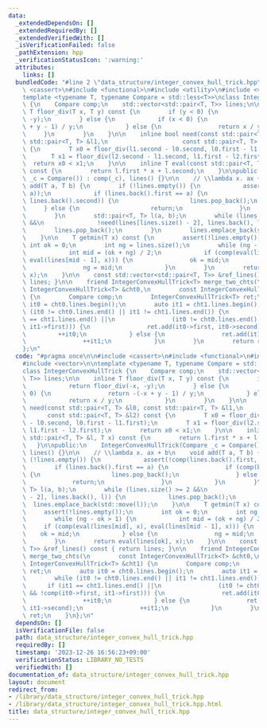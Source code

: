 ```yaml
---
data:
  _extendedDependsOn: []
  _extendedRequiredBy: []
  _extendedVerifiedWith: []
  _isVerificationFailed: false
  _pathExtension: hpp
  _verificationStatusIcon: ':warning:'
  attributes:
    links: []
  bundledCode: "#line 2 \"data_structure/integer_convex_hull_trick.hpp\"\n\n#include\
    \ <cassert>\n#include <functional>\n#include <utility>\n#include <vector>\n\n\
    template <typename T, typename Compare = std::less<T>>\nclass IntegerConvexHullTrick\
    \ {\n    Compare comp;\n    std::vector<std::pair<T, T>> lines;\n\n    inline\
    \ T floor_div(T x, T y) const {\n        if (y < 0) {\n            return floor_div(-x,\
    \ -y);\n        } else {\n            if (x < 0) {\n                return -(-x\
    \ + y - 1) / y;\n            } else {\n                return x / y;\n       \
    \     }\n        }\n    }\n\n    inline bool need(const std::pair<T, T> &l0, const\
    \ std::pair<T, T> &l1,\n                     const std::pair<T, T> &l2) const\
    \ {\n        T x0 = floor_div(l1.second - l0.second, l0.first - l1.first);\n \
    \       T x1 = floor_div(l2.second - l1.second, l1.first - l2.first);\n      \
    \  return x0 < x1;\n    }\n\n    inline T eval(const std::pair<T, T> &l, T x)\
    \ const {\n        return l.first * x + l.second;\n    }\n\npublic:\n    IntegerConvexHullTrick(Compare\
    \ _c = Compare()) : comp(_c), lines() {}\n\n    // \\lambda x. ax + b\n    void\
    \ add(T a, T b) {\n        if (!lines.empty()) {\n            assert(!comp(lines.back().first,\
    \ a));\n            if (lines.back().first == a) {\n                if (comp(b,\
    \ lines.back().second)) {\n                    lines.pop_back();\n           \
    \     } else {\n                    return;\n                }\n            }\n\
    \        }\n        std::pair<T, T> l(a, b);\n        while (lines.size() >= 2\
    \ &&\n               !need(lines[lines.size() - 2], lines.back(), l)) {\n    \
    \        lines.pop_back();\n        }\n        lines.emplace_back(std::move(l));\n\
    \    }\n\n    T getmin(T x) const {\n        assert(!lines.empty());\n       \
    \ int ok = 0;\n        int ng = lines.size();\n        while (ng - ok > 1) {\n\
    \            int mid = (ok + ng) / 2;\n            if (comp(eval(lines[mid], x),\
    \ eval(lines[mid - 1], x))) {\n                ok = mid;\n            } else {\n\
    \                ng = mid;\n            }\n        }\n        return eval(lines[ok],\
    \ x);\n    }\n\n    const std::vector<std::pair<T, T>> &ref_lines() const { return\
    \ lines; }\n\n    friend IntegerConvexHullTrick<T> merge_two_chts(\n        const\
    \ IntegerConvexHullTrick<T> &cht0,\n        const IntegerConvexHullTrick<T> &cht1)\
    \ {\n        Compare comp;\n        IntegerConvexHullTrick<T> ret;\n        auto\
    \ it0 = cht0.lines.begin();\n        auto it1 = cht1.lines.begin();\n        while\
    \ (it0 != cht0.lines.end() || it1 != cht1.lines.end()) {\n            if (it1\
    \ == cht1.lines.end() ||\n                (it0 != cht0.lines.end() && !comp(it0->first,\
    \ it1->first))) {\n                ret.add(it0->first, it0->second);\n       \
    \         ++it0;\n            } else {\n                ret.add(it1->first, it1->second);\n\
    \                ++it1;\n            }\n        }\n        return ret;\n    }\n\
    };\n"
  code: "#pragma once\n\n#include <cassert>\n#include <functional>\n#include <utility>\n\
    #include <vector>\n\ntemplate <typename T, typename Compare = std::less<T>>\n\
    class IntegerConvexHullTrick {\n    Compare comp;\n    std::vector<std::pair<T,\
    \ T>> lines;\n\n    inline T floor_div(T x, T y) const {\n        if (y < 0) {\n\
    \            return floor_div(-x, -y);\n        } else {\n            if (x <\
    \ 0) {\n                return -(-x + y - 1) / y;\n            } else {\n    \
    \            return x / y;\n            }\n        }\n    }\n\n    inline bool\
    \ need(const std::pair<T, T> &l0, const std::pair<T, T> &l1,\n               \
    \      const std::pair<T, T> &l2) const {\n        T x0 = floor_div(l1.second\
    \ - l0.second, l0.first - l1.first);\n        T x1 = floor_div(l2.second - l1.second,\
    \ l1.first - l2.first);\n        return x0 < x1;\n    }\n\n    inline T eval(const\
    \ std::pair<T, T> &l, T x) const {\n        return l.first * x + l.second;\n \
    \   }\n\npublic:\n    IntegerConvexHullTrick(Compare _c = Compare()) : comp(_c),\
    \ lines() {}\n\n    // \\lambda x. ax + b\n    void add(T a, T b) {\n        if\
    \ (!lines.empty()) {\n            assert(!comp(lines.back().first, a));\n    \
    \        if (lines.back().first == a) {\n                if (comp(b, lines.back().second))\
    \ {\n                    lines.pop_back();\n                } else {\n       \
    \             return;\n                }\n            }\n        }\n        std::pair<T,\
    \ T> l(a, b);\n        while (lines.size() >= 2 &&\n               !need(lines[lines.size()\
    \ - 2], lines.back(), l)) {\n            lines.pop_back();\n        }\n      \
    \  lines.emplace_back(std::move(l));\n    }\n\n    T getmin(T x) const {\n   \
    \     assert(!lines.empty());\n        int ok = 0;\n        int ng = lines.size();\n\
    \        while (ng - ok > 1) {\n            int mid = (ok + ng) / 2;\n       \
    \     if (comp(eval(lines[mid], x), eval(lines[mid - 1], x))) {\n            \
    \    ok = mid;\n            } else {\n                ng = mid;\n            }\n\
    \        }\n        return eval(lines[ok], x);\n    }\n\n    const std::vector<std::pair<T,\
    \ T>> &ref_lines() const { return lines; }\n\n    friend IntegerConvexHullTrick<T>\
    \ merge_two_chts(\n        const IntegerConvexHullTrick<T> &cht0,\n        const\
    \ IntegerConvexHullTrick<T> &cht1) {\n        Compare comp;\n        IntegerConvexHullTrick<T>\
    \ ret;\n        auto it0 = cht0.lines.begin();\n        auto it1 = cht1.lines.begin();\n\
    \        while (it0 != cht0.lines.end() || it1 != cht1.lines.end()) {\n      \
    \      if (it1 == cht1.lines.end() ||\n                (it0 != cht0.lines.end()\
    \ && !comp(it0->first, it1->first))) {\n                ret.add(it0->first, it0->second);\n\
    \                ++it0;\n            } else {\n                ret.add(it1->first,\
    \ it1->second);\n                ++it1;\n            }\n        }\n        return\
    \ ret;\n    }\n};\n"
  dependsOn: []
  isVerificationFile: false
  path: data_structure/integer_convex_hull_trick.hpp
  requiredBy: []
  timestamp: '2023-12-26 16:56:23+09:00'
  verificationStatus: LIBRARY_NO_TESTS
  verifiedWith: []
documentation_of: data_structure/integer_convex_hull_trick.hpp
layout: document
redirect_from:
- /library/data_structure/integer_convex_hull_trick.hpp
- /library/data_structure/integer_convex_hull_trick.hpp.html
title: data_structure/integer_convex_hull_trick.hpp
---
```

